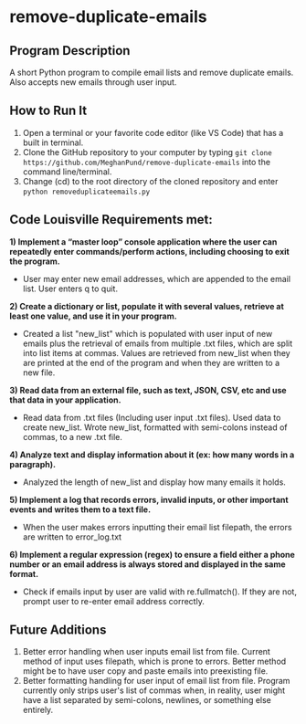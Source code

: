 # remove-duplicate-emails
## Program Description
A short Python program to compile email lists and remove duplicate emails. Also accepts new emails through user input.

## How to Run It
1. Open a terminal or your favorite code editor (like VS Code) that has a built in terminal.
2. Clone the GitHub repository to your computer by typing `git clone https://github.com/MeghanPund/remove-duplicate-emails` 
into the command line/terminal.
3. Change (cd) to the root directory of the cloned repository and enter `python removeduplicateemails.py`

## Code Louisville Requirements met:
 **1) Implement a “master loop” console application where the user can repeatedly enter
 commands/perform actions, including choosing to exit the program.**
- User may enter new email addresses, which are appended to the email list. User enters q to quit.

 **2) Create a dictionary or list, populate it with several values, retrieve at least one value, and
 use it in your program.**
- Created a list "new_list" which is populated with user input of new emails plus the retrieval of emails 
from multiple .txt files, which are split into list items at commas. 
Values are retrieved from new_list when they are printed at the end of the program and when they are written to a new file.

 **3) Read data from an external file, such as text, JSON, CSV, etc and use that data in your application.**
- Read data from .txt files (Including user input .txt files). Used data to create new_list. Wrote new_list, 
formatted with semi-colons instead of commas, to a new .txt file.

 **4) Analyze text and display information about it (ex: how many words in a paragraph).**
- Analyzed the length of new_list and display how many emails it holds.

 **5) Implement a log that records errors, invalid inputs, or other important events and writes
them to a text file.**
- When the user makes errors inputting their email list filepath, the errors are written to error_log.txt

 **6) Implement a regular expression (regex) to ensure a field either a phone number or an
email address is always stored and displayed in the same format.**
- Check if emails input by user are valid with re.fullmatch(). If they are not, prompt user to re-enter email address correctly.

## Future Additions
1. Better error handling when user inputs email list from file. Current method of input uses filepath, which is prone to errors. Better method might be to have user copy
and paste emails into preexisting file.
2. Better formatting handling for user input of email list from file. Program currently only strips user's list of commas when, in reality, user might have a list separated by semi-colons, newlines, or something else entirely.